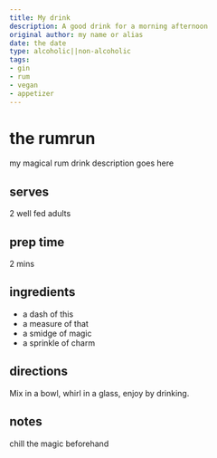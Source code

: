 ```yaml
---
title: My drink
description: A good drink for a morning afternoon
original author: my name or alias
date: the date
type: alcoholic||non-alcoholic
tags:
- gin
- rum
- vegan
- appetizer
---
```


# the rumrun
my magical rum drink description goes here

## serves

2 well fed adults

## prep time

2 mins

## ingredients
- a dash of this
- a measure of that
- a smidge of magic
- a sprinkle of charm

## directions

Mix in a bowl, whirl in a glass, enjoy by drinking.

## notes

chill the magic beforehand 
